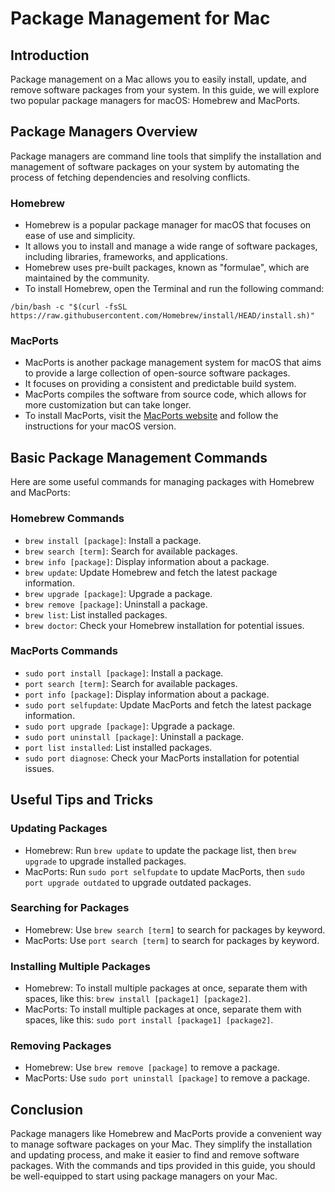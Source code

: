 # Package Management for Mac

## Introduction
Package management on a Mac allows you to easily install, update, and remove software packages from your system. In this guide, we will explore two popular package managers for macOS: Homebrew and MacPorts. 

## Package Managers Overview
Package managers are command line tools that simplify the installation and management of software packages on your system by automating the process of fetching dependencies and resolving conflicts.

### Homebrew
- Homebrew is a popular package manager for macOS that focuses on ease of use and simplicity.
- It allows you to install and manage a wide range of software packages, including libraries, frameworks, and applications.
- Homebrew uses pre-built packages, known as "formulae", which are maintained by the community.
- To install Homebrew, open the Terminal and run the following command:
```
/bin/bash -c "$(curl -fsSL https://raw.githubusercontent.com/Homebrew/install/HEAD/install.sh)"
```

### MacPorts
- MacPorts is another package management system for macOS that aims to provide a large collection of open-source software packages.
- It focuses on providing a consistent and predictable build system.
- MacPorts compiles the software from source code, which allows for more customization but can take longer.
- To install MacPorts, visit the [MacPorts website](https://www.macports.org/install.php) and follow the instructions for your macOS version.

## Basic Package Management Commands

Here are some useful commands for managing packages with Homebrew and MacPorts:

### Homebrew Commands
- `brew install [package]`: Install a package.
- `brew search [term]`: Search for available packages.
- `brew info [package]`: Display information about a package.
- `brew update`: Update Homebrew and fetch the latest package information.
- `brew upgrade [package]`: Upgrade a package.
- `brew remove [package]`: Uninstall a package.
- `brew list`: List installed packages.
- `brew doctor`: Check your Homebrew installation for potential issues.

### MacPorts Commands
- `sudo port install [package]`: Install a package.
- `port search [term]`: Search for available packages.
- `port info [package]`: Display information about a package.
- `sudo port selfupdate`: Update MacPorts and fetch the latest package information.
- `sudo port upgrade [package]`: Upgrade a package.
- `sudo port uninstall [package]`: Uninstall a package.
- `port list installed`: List installed packages.
- `sudo port diagnose`: Check your MacPorts installation for potential issues.

## Useful Tips and Tricks

### Updating Packages
- Homebrew: Run `brew update` to update the package list, then `brew upgrade` to upgrade installed packages.
- MacPorts: Run `sudo port selfupdate` to update MacPorts, then `sudo port upgrade outdated` to upgrade outdated packages.

### Searching for Packages
- Homebrew: Use `brew search [term]` to search for packages by keyword.
- MacPorts: Use `port search [term]` to search for packages by keyword.

### Installing Multiple Packages
- Homebrew: To install multiple packages at once, separate them with spaces, like this: `brew install [package1] [package2]`.
- MacPorts: To install multiple packages at once, separate them with spaces, like this: `sudo port install [package1] [package2]`.

### Removing Packages
- Homebrew: Use `brew remove [package]` to remove a package.
- MacPorts: Use `sudo port uninstall [package]` to remove a package.

## Conclusion
Package managers like Homebrew and MacPorts provide a convenient way to manage software packages on your Mac. They simplify the installation and updating process, and make it easier to find and remove software packages. With the commands and tips provided in this guide, you should be well-equipped to start using package managers on your Mac.